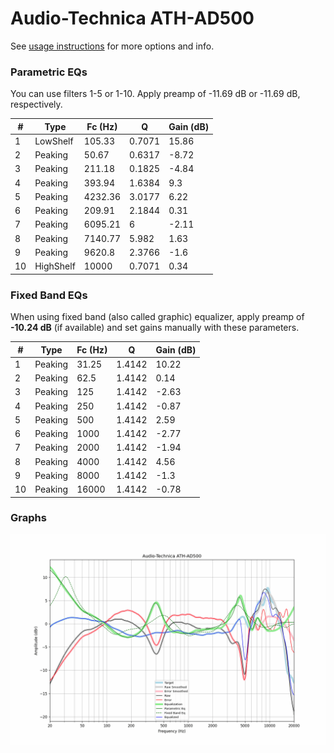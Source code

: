 # Audio-Technica ATH-AD500
See [usage instructions](https://github.com/jaakkopasanen/AutoEq#usage) for more options and info.

### Parametric EQs
You can use filters 1-5 or 1-10. Apply preamp of -11.69 dB or -11.69 dB, respectively.

|   # | Type      |   Fc (Hz) |      Q |   Gain (dB) |
|-----|-----------|-----------|--------|-------------|
|   1 | LowShelf  |    105.33 | 0.7071 |       15.86 |
|   2 | Peaking   |     50.67 | 0.6317 |       -8.72 |
|   3 | Peaking   |    211.18 | 0.1825 |       -4.84 |
|   4 | Peaking   |    393.94 | 1.6384 |        9.3  |
|   5 | Peaking   |   4232.36 | 3.0177 |        6.22 |
|   6 | Peaking   |    209.91 | 2.1844 |        0.31 |
|   7 | Peaking   |   6095.21 | 6      |       -2.11 |
|   8 | Peaking   |   7140.77 | 5.982  |        1.63 |
|   9 | Peaking   |   9620.8  | 2.3766 |       -1.6  |
|  10 | HighShelf |  10000    | 0.7071 |        0.34 |

### Fixed Band EQs
When using fixed band (also called graphic) equalizer, apply preamp of **-10.24 dB** (if available) and set gains manually with these parameters.

|   # | Type    |   Fc (Hz) |      Q |   Gain (dB) |
|-----|---------|-----------|--------|-------------|
|   1 | Peaking |     31.25 | 1.4142 |       10.22 |
|   2 | Peaking |     62.5  | 1.4142 |        0.14 |
|   3 | Peaking |    125    | 1.4142 |       -2.63 |
|   4 | Peaking |    250    | 1.4142 |       -0.87 |
|   5 | Peaking |    500    | 1.4142 |        2.59 |
|   6 | Peaking |   1000    | 1.4142 |       -2.77 |
|   7 | Peaking |   2000    | 1.4142 |       -1.94 |
|   8 | Peaking |   4000    | 1.4142 |        4.56 |
|   9 | Peaking |   8000    | 1.4142 |       -1.3  |
|  10 | Peaking |  16000    | 1.4142 |       -0.78 |

### Graphs
![](./Audio-Technica%20ATH-AD500.png)
